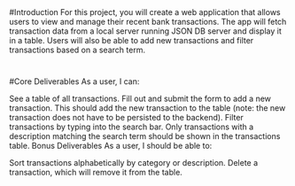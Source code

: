 
##

#Introduction
For this project, you will create a web application that allows users to view and manage their recent bank transactions. The app will fetch transaction data from a local server running JSON DB server and display it in a table. Users will also be able to add new transactions and filter transactions based on a search term.

#

#Core Deliverables
As a user, I can:

See a table of all transactions.
Fill out and submit the form to add a new transaction. This should add the new transaction to the table (note: the new transaction does not have to be persisted to the backend).
Filter transactions by typing into the search bar. Only transactions with a description matching the search term should be shown in the transactions table.
Bonus Deliverables
As a user, I should be able to:

Sort transactions alphabetically by category or description.
Delete a transaction, which will remove it from the table.
